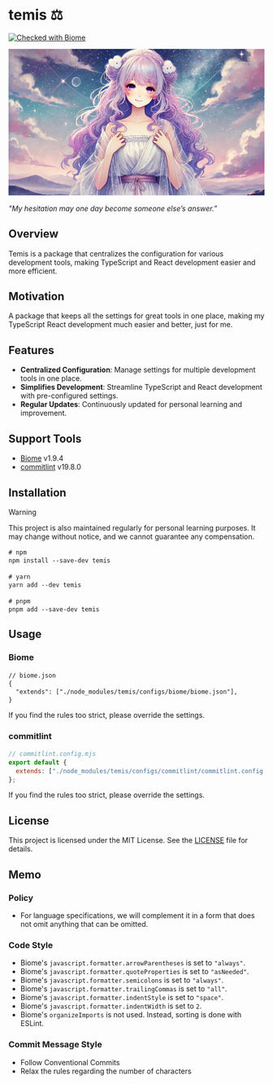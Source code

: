 # temis ⚖️

[![Checked with Biome](https://img.shields.io/badge/Checked_with-Biome-60a5fa?style=flat&logo=biome)](https://biomejs.dev)

![](./assets/temis.webp)

_"My hesitation may one day become someone else’s answer.”_

## Overview

Temis is a package that centralizes the configuration for various development tools, making TypeScript and React development easier and more efficient.

## Motivation

A package that keeps all the settings for great tools in one place, making my TypeScript React development much easier and better, just for me.

## Features

- **Centralized Configuration**: Manage settings for multiple development tools in one place.
- **Simplifies Development**: Streamline TypeScript and React development with pre-configured settings.
- **Regular Updates**: Continuously updated for personal learning and improvement.

## Support Tools

- [Biome](https://github.com/biomejs/biome) v1.9.4
- [commitlint](https://github.com/conventional-changelog/commitlint) v19.8.0

## Installation

> [!WARNING]
> This project is also maintained regularly for personal learning purposes. It may change without notice, and we cannot guarantee any compensation.

```shell
# npm
npm install --save-dev temis

# yarn
yarn add --dev temis

# pnpm
pnpm add --save-dev temis
```

## Usage

### Biome

```jsonc
// biome.json
{
  "extends": ["./node_modules/temis/configs/biome/biome.json"],
}
```

If you find the rules too strict, please override the settings.

### commitlint

```mjs
// commitlint.config.mjs
export default {
  extends: ["./node_modules/temis/configs/commitlint/commitlint.config.mjs"],
};
```

If you find the rules too strict, please override the settings.

## License

This project is licensed under the MIT License. See the [LICENSE](LICENSE) file for details.

## Memo

### Policy

- For language specifications, we will complement it in a form that does not omit anything that can be omitted.

### Code Style

- Biome's `javascript.formatter.arrowParentheses` is set to `"always"`.
- Biome's `javascript.formatter.quoteProperties` is set to `"asNeeded"`.
- Biome's `javascript.formatter.semicolons` is set to `"always"`.
- Biome's `javascript.formatter.trailingCommas` is set to `"all"`.
- Biome's `javascript.formatter.indentStyle` is set to `"space"`.
- Biome's `javascript.formatter.indentWidth` is set to `2`.
- Biome's `organizeImports` is not used. Instead, sorting is done with ESLint.

### Commit Message Style

- Follow Conventional Commits
- Relax the rules regarding the number of characters
